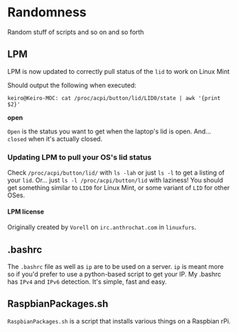 # Randomness
Random stuff of scripts and so on and so forth

## LPM

LPM is now updated to correctly pull status of the `lid` to work on Linux Mint

Should output the following when executed:


`keiro@Keiro-MOC: cat /proc/acpi/button/lid/LID0/state | awk '{print $2}'`

**open**

`Open` is the status you want to get when the laptop's lid is open. And... `closed` when it's actually closed.

### Updating LPM to pull your OS's lid status

Check `/proc/acpi/button/lid/` with `ls -lah` or just `ls -l` to get a listing of your `lid`. Or... just `ls -l /proc/acpi/button/lid` with laziness! You should get something similar to `LID0` for Linux Mint, or some variant of `LID` for other OSes.

#### LPM license

Originally created by `Vorell` on `irc.anthrochat.com` in `linuxfurs`.

## .bashrc

The `.bashrc` file as well as `ip` are to be used on a server. `ip` is meant more so if you'd prefer to use a python-based script to get your IP. My .bashrc has `IPv4` and `IPv6` detection. It's simple, fast and easy.

## RaspbianPackages.sh

`RaspbianPackages.sh` is a script that installs various things on a Raspbian rPi.
